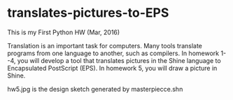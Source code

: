 # translates-pictures-to-EPS
This is my First Python HW (Mar, 2016) 

Translation is an important task for computers. 
Many tools translate programs from one language to another, such as compilers. 
In homework 1--4, you will develop a tool that translates pictures in the Shine language to Encapsulated PostScript (EPS). In homework 5, you will draw a picture in Shine.

hw5.jpg is the design sketch generated by masterpiecce.shn
